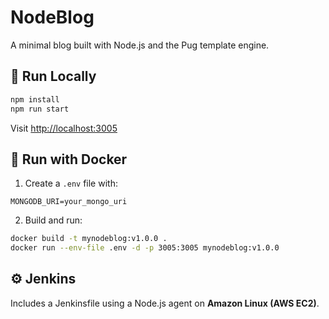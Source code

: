 # NodeBlog

A minimal blog built with Node.js and the Pug template engine.

## 🚀 Run Locally

```bash
npm install
npm run start
```

Visit [http://localhost:3005](http://localhost:3005)

## 🐳 Run with Docker

1. Create a `.env` file with:

```
MONGODB_URI=your_mongo_uri
```

2. Build and run:

```bash
docker build -t mynodeblog:v1.0.0 .
docker run --env-file .env -d -p 3005:3005 mynodeblog:v1.0.0
```

## ⚙️ Jenkins

Includes a Jenkinsfile using a Node.js agent on **Amazon Linux (AWS EC2)**.